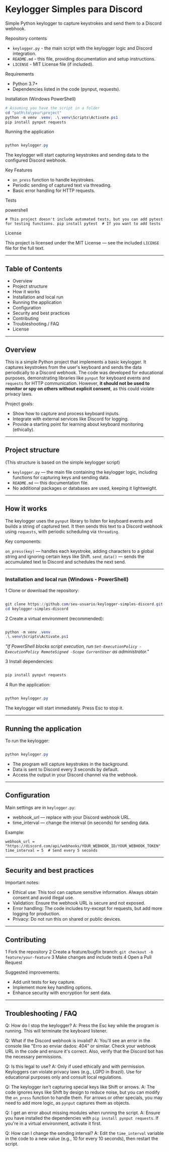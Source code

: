 # Keylogger Simples para Discord

Simple Python keylogger to capture keystrokes and send them to a Discord webhook.

Repository contents

- `keylogger.py` - the main script with the keylogger logic and Discord integration.
- `README.md` - this file, providing documentation and setup instructions.
- `LICENSE` - MIT License file (if included).

Requirements

- Python 3.7+
- Dependencies listed in the code (pynput, requests).

Installation (Windows PowerShell)

```powershell
# Assuming you have the script in a folder
cd "path\to\your\project"
python -m venv .venv; .\.venv\Scripts\Activate.ps1
pip install pynput requests
```

Running the application

```powershell

python keylogger.py
```

The keylogger will start capturing keystrokes and sending data to the configured Discord webhook.

Key Features

- `on_press` function to handle keystrokes.
- Periodic sending of captured text via threading.
- Basic error handling for HTTP requests.

Tests

powershell

`# This project doesn't include automated tests, but you can add pytest for testing functions.
pip install pytest  # If you want to add tests`

License

This project is licensed under the MIT License — see the included `LICENSE` file for the full text.

---

## Table of Contents

- Overview
- Project structure
- How it works
- Installation and local run
- Running the application
- Configuration
- Security and best practices
- Contributing
- Troubleshooting / FAQ
- License

---

## Overview

This is a simple Python project that implements a basic keylogger. It captures keystrokes from the user's keyboard and sends the data periodically to a Discord webhook. The code was developed for educational purposes, demonstrating libraries like `pynput` for keyboard events and `requests` for HTTP communication. However, **it should not be used to monitor or spy on others without explicit consent**, as this could violate privacy laws.

Project goals:

- Show how to capture and process keyboard inputs.
- Integrate with external services like Discord for logging.
- Provide a starting point for learning about keyboard monitoring (ethically).

---

## Project structure

(This structure is based on the simple keylogger script)

- `keylogger.py` — the main file containing the keylogger logic, including functions for capturing keys and sending data.
- `README.md` — this documentation file.
- No additional packages or databases are used, keeping it lightweight.

---

## How it works

The keylogger uses the `pynput` library to listen for keyboard events and builds a string of captured text. It then sends this text to a Discord webhook using `requests`, with periodic scheduling via `threading`.

Key components:

`on_press(key)` — handles each keystroke, adding characters to a global string and ignoring certain keys like Shift.
`send_data()` — sends the accumulated text to Discord and schedules the next send.

---

### Installation and local run (Windows - PowerShell)

1 Clone or download the repository:

```powershell

git clone https://github.com/seu-usuario/keylogger-simples-discord.git
cd keylogger-simples-discord
```

2 Create a virtual environment (recommended):

```powershell

python -m venv .venv
.\.venv\Scripts\Activate.ps1
```

*"If PowerShell blocks script execution, run `Set-ExecutionPolicy -ExecutionPolicy RemoteSigned -Scope CurrentUser` as administrator."*

3 Install dependencies:

```powershell

pip install pynput requests
```

4 Run the application:

```powershell

python keylogger.py
```

The keylogger will start immediately. Press Esc to stop it.

---

## Running the application

To run the keylogger:

```powershell

python keylogger.py
```

- The program will capture keystrokes in the background.
- Data is sent to Discord every 3 seconds by default.
- Access the output in your Discord channel via the webhook.

---

## Configuration

Main settings are in `keylogger.py`:

- webhook_url — replace with your Discord webhook URL.
- time_interval — change the interval (in seconds) for sending data.

Example:
```
webhook_url = "https://discord.com/api/webhooks/YOUR_WEBHOOK_ID/YOUR_WEBHOOK_TOKEN"
time_interval = 5  # Send every 5 seconds
```

---

## Security and best practices

Important notes:

- Ethical use: This tool can capture sensitive information. Always obtain consent and avoid illegal use.
- Validation: Ensure the webhook URL is secure and not exposed.
- Error handling: The code includes try-except for requests, but add more logging for production.
- Privacy: Do not run this on shared or public devices.

---

## Contributing
1 Fork the repository
2 Create a feature/bugfix branch: `git checkout -b feature/your-feature`
3 Make changes and include tests
4 Open a Pull Request

Suggested improvements:

- Add unit tests for key capture.
- Implement more key handling options.
- Enhance security with encryption for sent data.

---

## Troubleshooting / FAQ

Q: How do I stop the keylogger? 
A: Press the Esc key while the program is running. This will terminate the keyboard listener.

Q: What if the Discord webhook is invalid? 
A: You'll see an error in the console like "Erro ao enviar dados: 404" or similar. Check your webhook URL in the code and ensure it's correct. Also, verify that the Discord bot has the necessary permissions.

Q: Is this legal to use? 
A: Only if used ethically and with permission. Keyloggers can violate privacy laws (e.g., LGPD in Brazil). Use for educational purposes only and consult local regulations.

Q: The keylogger isn't capturing special keys like Shift or arrows. 
A: The code ignores keys like Shift by design to reduce noise, but you can modify the `on_press` function to handle them. For arrows or other specials, you may need to add more logic, as `pynput` captures them as objects.

Q: I get an error about missing modules when running the script. 
A: Ensure you have installed the dependencies with `pip install pynput requests`. If you're in a virtual environment, activate it first.

Q: How can I change the sending interval? 
A: Edit the `time_interval` variable in the code to a new value (e.g., 10 for every 10 seconds), then restart the script.
